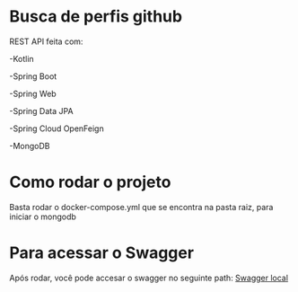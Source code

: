# Busca de perfis github

REST API feita com:
<p>-Kotlin</p>
<p>-Spring Boot</p>
<p>-Spring Web</p>
<p>-Spring Data JPA</p>
<p>-Spring Cloud OpenFeign</p>
<p>-MongoDB</p>


# Como rodar o projeto

<p>Basta rodar o docker-compose.yml que se encontra na pasta raiz, para iniciar o mongodb</p>

# Para acessar o Swagger

<p>Após rodar, você pode accesar o swagger no seguinte path: <a href="http://localhost:8080/swagger-ui.html">Swagger local</a></p>
